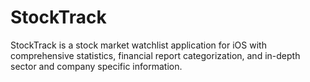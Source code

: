 # StockTrack
StockTrack is a stock market watchlist application for iOS with comprehensive statistics, financial report categorization, and in-depth sector and company specific information. 
